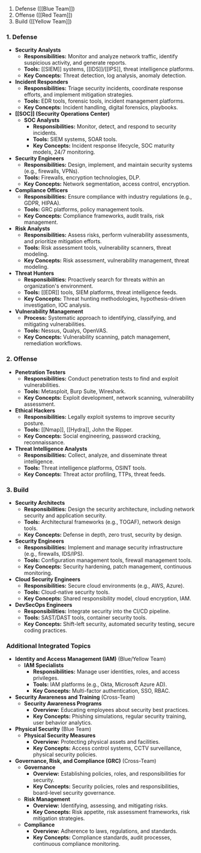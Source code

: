 1. Defense ([[Blue Team]])
2. Offense ([[Red Team]])
3. Build ([[Yellow Team]])
### 1. Defense
   - **Security Analysts**
     - **Responsibilities:** Monitor and analyze network traffic, identify suspicious activity, and generate reports.
     - **Tools:** [[SIEM]] systems, [[IDS]]/[[IPS]], threat intelligence platforms.
     - **Key Concepts:** Threat detection, log analysis, anomaly detection.
   - **Incident Responders**
     - **Responsibilities:** Triage security incidents, coordinate response efforts, and implement mitigation strategies.
     - **Tools:** EDR tools, forensic tools, incident management platforms.
     - **Key Concepts:** Incident handling, digital forensics, playbooks.
   - **[[SOC]] (Security Operations Center)**
     - **SOC Analysts**
       - **Responsibilities:** Monitor, detect, and respond to security incidents.
       - **Tools:** SIEM systems, SOAR tools.
       - **Key Concepts:** Incident response lifecycle, SOC maturity models, 24/7 monitoring.
   - **Security Engineers**
     - **Responsibilities:** Design, implement, and maintain security systems (e.g., firewalls, VPNs).
     - **Tools:** Firewalls, encryption technologies, DLP.
     - **Key Concepts:** Network segmentation, access control, encryption.
   - **Compliance Officers**
     - **Responsibilities:** Ensure compliance with industry regulations (e.g., GDPR, HIPAA).
     - **Tools:** GRC platforms, policy management tools.
     - **Key Concepts:** Compliance frameworks, audit trails, risk management.
   - **Risk Analysts**
     - **Responsibilities:** Assess risks, perform vulnerability assessments, and prioritize mitigation efforts.
     - **Tools:** Risk assessment tools, vulnerability scanners, threat modeling.
     - **Key Concepts:** Risk assessment, vulnerability management, threat modeling.
   - **Threat Hunters**
     - **Responsibilities:** Proactively search for threats within an organization's environment.
     - **Tools:** [[EDR]] tools, SIEM platforms, threat intelligence feeds.
     - **Key Concepts:** Threat hunting methodologies, hypothesis-driven investigation, IOC analysis.
   - **Vulnerability Management**
     - **Process:** Systematic approach to identifying, classifying, and mitigating vulnerabilities.
     - **Tools:** Nessus, Qualys, OpenVAS.
     - **Key Concepts:** Vulnerability scanning, patch management, remediation workflows.

### 2. Offense

- **Penetration Testers**
    - **Responsibilities:** Conduct penetration tests to find and exploit vulnerabilities.
    - **Tools:** Metasploit, Burp Suite, Wireshark.
    - **Key Concepts:** Exploit development, network scanning, vulnerability assessment.
- **Ethical Hackers**
    - **Responsibilities:** Legally exploit systems to improve security posture.
    - **Tools:** [[Nmap]], [[Hydra]], John the Ripper.
    - **Key Concepts:** Social engineering, password cracking, reconnaissance.
- **Threat Intelligence Analysts**
    - **Responsibilities:** Collect, analyze, and disseminate threat intelligence.
    - **Tools:** Threat intelligence platforms, OSINT tools.
    - **Key Concepts:** Threat actor profiling, TTPs, threat feeds.

### 3. Build

- **Security Architects**
    - **Responsibilities:** Design the security architecture, including network security and application security.
    - **Tools:** Architectural frameworks (e.g., TOGAF), network design tools.
    - **Key Concepts:** Defense in depth, zero trust, security by design.
- **Security Engineers**
    - **Responsibilities:** Implement and manage security infrastructure (e.g., firewalls, IDS/IPS).
    - **Tools:** Configuration management tools, firewall management tools.
    - **Key Concepts:** Security hardening, patch management, continuous monitoring.
- **Cloud Security Engineers**
    - **Responsibilities:** Secure cloud environments (e.g., AWS, Azure).
    - **Tools:** Cloud-native security tools.
    - **Key Concepts:** Shared responsibility model, cloud encryption, IAM.
- **DevSecOps Engineers**
    - **Responsibilities:** Integrate security into the CI/CD pipeline.
    - **Tools:** SAST/DAST tools, container security tools.
    - **Key Concepts:** Shift-left security, automated security testing, secure coding practices.

### Additional Integrated Topics
- **Identity and Access Management (IAM)** (Blue/Yellow Team)
    - **IAM Specialists**
        - **Responsibilities:** Manage user identities, roles, and access privileges.
        - **Tools:** IAM platforms (e.g., Okta, Microsoft Azure AD).
        - **Key Concepts:** Multi-factor authentication, SSO, RBAC.
- **Security Awareness and Training** (Cross-Team)
    - **Security Awareness Programs**
        - **Overview:** Educating employees about security best practices.
        - **Key Concepts:** Phishing simulations, regular security training, user behavior analytics.
- **Physical Security** (Blue Team)
    - **Physical Security Measures**
        - **Overview:** Protecting physical assets and facilities.
        - **Key Concepts:** Access control systems, CCTV surveillance, physical security policies.
- **Governance, Risk, and Compliance (GRC)** (Cross-Team)
    - **Governance**
        - **Overview:** Establishing policies, roles, and responsibilities for security.
        - **Key Concepts:** Security policies, roles and responsibilities, board-level security governance.
    - **Risk Management**
        - **Overview:** Identifying, assessing, and mitigating risks.
        - **Key Concepts:** Risk appetite, risk assessment frameworks, risk mitigation strategies.
    - **Compliance**
        - **Overview:** Adherence to laws, regulations, and standards.
        - **Key Concepts:** Compliance standards, audit processes, continuous compliance monitoring.